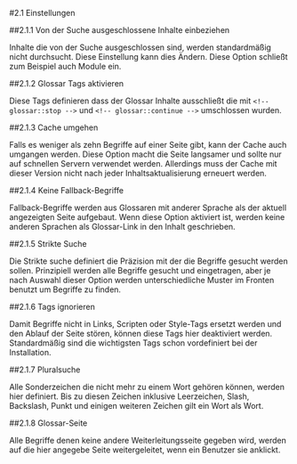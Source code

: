 #2.1 Einstellungen

##2.1.1 Von der Suche ausgeschlossene Inhalte einbeziehen

Inhalte die von der Suche ausgeschlossen sind, werden standardmäßig nicht durchsucht. Diese Einstellung kann dies Ändern. Diese Option schließt zum Beispiel auch Module ein.

##2.1.2 Glossar Tags aktivieren

Diese Tags definieren dass der Glossar Inhalte ausschließt die mit `<!-- glossar::stop -->` und `<!-- glossar::continue -->` umschlossen wurden.

##2.1.3 Cache umgehen

Falls es weniger als zehn Begriffe auf einer Seite gibt, kann der Cache auch umgangen werden. Diese Option macht die Seite langsamer und sollte nur auf schnellen Servern verwendet werden. Allerdings muss der Cache mit dieser Version nicht nach jeder Inhaltsaktualisierung erneuert werden.

##2.1.4 Keine Fallback-Begriffe

Fallback-Begriffe werden aus Glossaren mit anderer Sprache als der aktuell angezeigten Seite aufgebaut. Wenn diese Option aktiviert ist, werden keine anderen Sprachen als Glossar-Link in den Inhalt geschrieben.

##2.1.5 Strikte Suche

Die Strikte suche definiert die Präzision mit der die Begriffe gesucht werden sollen. Prinzipiell werden alle Begriffe gesucht und eingetragen, aber je nach Auswahl dieser Option werden unterschiedliche Muster im Fronten benutzt um Begriffe zu finden.

##2.1.6 Tags ignorieren

Damit Begriffe nicht in Links, Scripten oder Style-Tags  ersetzt werden und den Ablauf der Seite stören, können diese Tags hier deaktiviert werden. Standardmäßig sind die wichtigsten Tags schon vordefiniert bei der Installation.

##2.1.7 Pluralsuche

Alle Sonderzeichen die nicht mehr zu einem Wort gehören können, werden hier definiert. Bis zu diesen Zeichen inklusive Leerzeichen, Slash, Backslash, Punkt und einigen weiteren Zeichen gilt ein Wort als Wort.

##2.1.8 Glossar-Seite

Alle Begriffe denen keine andere Weiterleitungsseite gegeben wird, werden auf die hier angegebe Seite weitergeleitet, wenn ein Benutzer sie anklickt.
